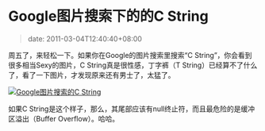 # Google图片搜索下的的C String
>date: 2011-03-04T12:40:40+08:00


周五了，来轻松一下。如果你在Google的图片搜索里搜索“C String”，你会看到很多相当Sexy的图片，C String真是很性感，丁字裤（T String）已经算不了什么了，看了一下图片，才发现原来还有男士了，太猛了。


[![](https://coolshell.cn/wp-content/uploads/2011/02/C_String.jpg "Google图片搜索的C String")](https://www.google.com.hk/images?hl=zh-cn&newwindow=1&safe=strict&q=C%20String&um=1&ie=UTF-8&source=og&sa=N&tab=wi&biw=1280&bih=677)


如果C String是这个样子，那么，其尾部应该有null终止符，而且最危险的是缓冲区溢出（Buffer Overflow）。哈哈。


